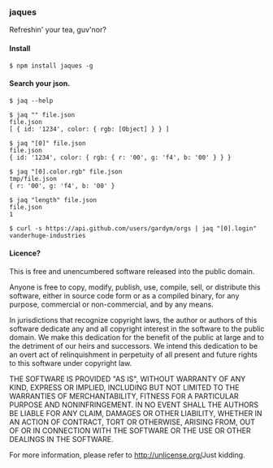 ### jaques

Refreshin' your tea, guv'nor?

#### Install

    $ npm install jaques -g

#### Search your json.

    $ jaq --help

    $ jaq "" file.json
    file.json
    [ { id: '1234', color: { rgb: [Object] } } ]
    
    $ jaq "[0]" file.json
    file.json
    { id: '1234', color: { rgb: { r: '00', g: 'f4', b: '00' } } }

    $ jaq "[0].color.rgb" file.json
    tmp/file.json
    { r: '00', g: 'f4', b: '00' }

    $ jaq "length" file.json
    file.json
    1

    $ curl -s https://api.github.com/users/gardym/orgs | jaq "[0].login"
    vanderhuge-industries

#### Licence?

This is free and unencumbered software released into the public domain.

Anyone is free to copy, modify, publish, use, compile, sell, or
distribute this software, either in source code form or as a compiled
binary, for any purpose, commercial or non-commercial, and by any
means.

In jurisdictions that recognize copyright laws, the author or authors
of this software dedicate any and all copyright interest in the
software to the public domain. We make this dedication for the benefit
of the public at large and to the detriment of our heirs and
successors. We intend this dedication to be an overt act of
relinquishment in perpetuity of all present and future rights to this
software under copyright law.

THE SOFTWARE IS PROVIDED "AS IS", WITHOUT WARRANTY OF ANY KIND,
EXPRESS OR IMPLIED, INCLUDING BUT NOT LIMITED TO THE WARRANTIES OF
MERCHANTABILITY, FITNESS FOR A PARTICULAR PURPOSE AND NONINFRINGEMENT.
IN NO EVENT SHALL THE AUTHORS BE LIABLE FOR ANY CLAIM, DAMAGES OR
OTHER LIABILITY, WHETHER IN AN ACTION OF CONTRACT, TORT OR OTHERWISE,
ARISING FROM, OUT OF OR IN CONNECTION WITH THE SOFTWARE OR THE USE OR
OTHER DEALINGS IN THE SOFTWARE.

For more information, please refer to <http://unlicense.org/>Just kidding.

